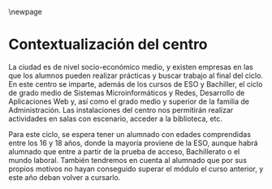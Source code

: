 \newpage
# Contextualización del centro

La ciudad es de nivel socio-económico medio, y existen empresas en las
que los alumnos pueden realizar prácticas y buscar trabajo al final del ciclo.
En este centro se imparte, además de los cursos de ESO y Bachiller, el
ciclo de grado medio de Sistemas Microinformáticos y Redes, Desarrollo de
Aplicaciones Web y, así como el grado medio y superior de la familia de Administración. Las
instalaciones del centro nos permitirán realizar actividades en salas con
escenario, acceder a la biblioteca, etc.

Para este ciclo, se espera tener un alumnado con edades comprendidas
entre los 16 y 18 años, donde la mayoría proviene de la ESO, aunque
habrá alumnado que entre a partir de la prueba de acceso, Bachillerato o el
mundo laboral. También tendremos en cuenta al alumnado que por sus propios
motivos no hayan conseguido superar el módulo el curso anterior, y este año
deban volver a cursarlo.

